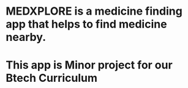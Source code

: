 # MEDXPLORE is a medicine finding app that helps to find medicine nearby.
# This app is Minor project for our Btech Curriculum
